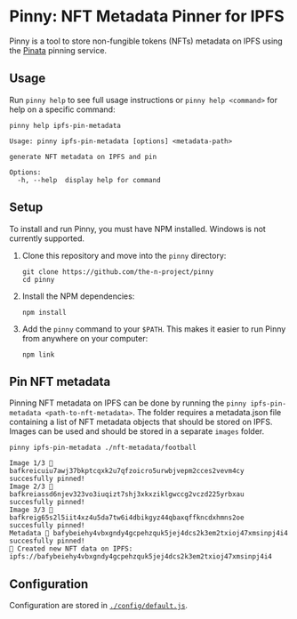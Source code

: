 # Pinny: NFT Metadata Pinner for IPFS

Pinny is a tool to store non-fungible tokens (NFTs) metadata on IPFS using the [Pinata](https://pinata.cloud) pinning service.

## Usage

Run `pinny help` to see full usage instructions or `pinny help <command>` for help on a specific command: 

```shell
pinny help ipfs-pin-metadata  

Usage: pinny ipfs-pin-metadata [options] <metadata-path>

generate NFT metadata on IPFS and pin

Options:
  -h, --help  display help for command
```

## Setup 

To install and run Pinny, you must have NPM installed. Windows is not currently supported.

1. Clone this repository and move into the `pinny` directory:

    ```shell
    git clone https://github.com/the-n-project/pinny
    cd pinny
    ```

1. Install the NPM dependencies:

    ```shell
    npm install
    ```

1. Add the `pinny` command to your `$PATH`. This makes it easier to run Pinny from anywhere on your computer:

    ```
    npm link
    ```

## Pin NFT metadata

Pinning NFT metadata on IPFS can be done by running the `pinny ipfs-pin-metadata <path-to-nft-metadata>`. 
The folder requires a metadata.json file containing a list of NFT metadata objects that should be stored on IPFS. 
Images can be used and should be stored in a separate `images` folder.

```shell
pinny ipfs-pin-metadata ./nft-metadata/football    

Image 1/3 📍 bafkreicuiu7awj37bkptcqxk2u7qfzoicro5urwbjvepm2cces2vevm4cy succesfully pinned!
Image 2/3 📍 bafkreiassd6njev323vo3iuqizt7shj3xkxziklgwccg2vczd225yrbxau succesfully pinned!
Image 3/3 📍 bafkreig65s2l5iit4xz4u5da7tw6i4dbikgyz44qbaxqffkncdxhmns2oe succesfully pinned!
Metadata 📍 bafybeiehy4vbxgndy4gcpehzquk5jej4dcs2k3em2txioj47xmsinpj4i4 succesfully pinned!
🌿 Created new NFT data on IPFS: ipfs://bafybeiehy4vbxgndy4gcpehzquk5jej4dcs2k3em2txioj47xmsinpj4i4

```

## Configuration

Configuration are stored in [`./config/default.js`](./config/default.js).

